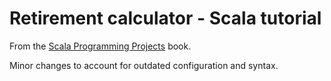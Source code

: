 # Retirement calculator - Scala tutorial

From the [Scala Programming Projects](https://github.com/PacktPublishing/Scala-Programming-Projects) book.

Minor changes to account for outdated configuration and syntax.